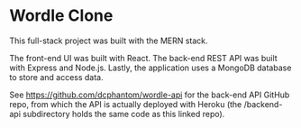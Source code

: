 # Wordle Clone

This full-stack project was built with the MERN stack.

The front-end UI was built with React. The back-end REST API was built with Express and Node.js. Lastly, the application uses a MongoDB database to store and access data.


See https://github.com/dcphantom/wordle-api for the back-end API GitHub repo, from which the API is actually deployed with Heroku (the /backend-api subdirectory holds the same code as this linked repo).
